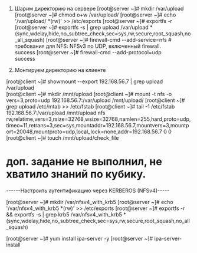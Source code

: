 1. Шарим директорию на сервере
[root@server ~]# mkdir /var/upload
[root@server ~]# chmod o+w /var/upload/
[root@server ~]# echo '/var/upload/ *(rw)' >> /etc/exports
[root@server ~]# exportfs -r
[root@server ~]# exportfs -s | grep upload
/var/upload  *(sync,wdelay,hide,no_subtree_check,sec=sys,rw,secure,root_squash,no_all_squash)
[root@server ~]# firewall-cmd --add-service=nfs   # требования для NFS: NFSv3 по UDP, включенный firewall.   
success
[root@server ~]# firewall-cmd --add-protocol=udp       
success


2. Монтируем директорию на клиенте

[root@client ~]# showmount --export 192.168.56.7 | grep upload
/var/upload   
[root@client ~]# mkdir /mnt/upload
[root@client ~]# mount -t nfs -o vers=3,proto=udp 192.168.56.7:/var/upload /mnt/upload/
[root@client ~]# grep upload /etc/mtab >> /etc/fstab 
[root@client ~]# tail -1 /etc/fstab 
192.168.56.7:/var/upload /mnt/upload nfs rw,relatime,vers=3,rsize=32768,wsize=32768,namlen=255,hard,proto=udp,timeo=11,retrans=3,sec=sys,mountaddr=192.168.56.7,mountvers=3,mountport=20048,mountproto=udp,local_lock=none,addr=192.168.56.7 0 0
[root@client ~]# touch /mnt/upload/check_file

# доп. задание не выполнил, не хватило знаний по кубику.

------Настроить аутентификацию через KERBEROS (NFSv4)-----

[root@server ~]# mkdir /var/nfsv4_with_krb5
[root@server ~]# echo '/var/nfsv4_with_krb5 *(rw)' >> /etc/exports
[root@server ~]# exportfs -r && exportfs -s | grep krb5
/var/nfsv4_with_krb5  *(sync,wdelay,hide,no_subtree_check,sec=sys,rw,secure,root_squash,no_all_squash)

[root@server ~]#  yum install ipa-server -y
[root@server ~]#  ipa-server-install


